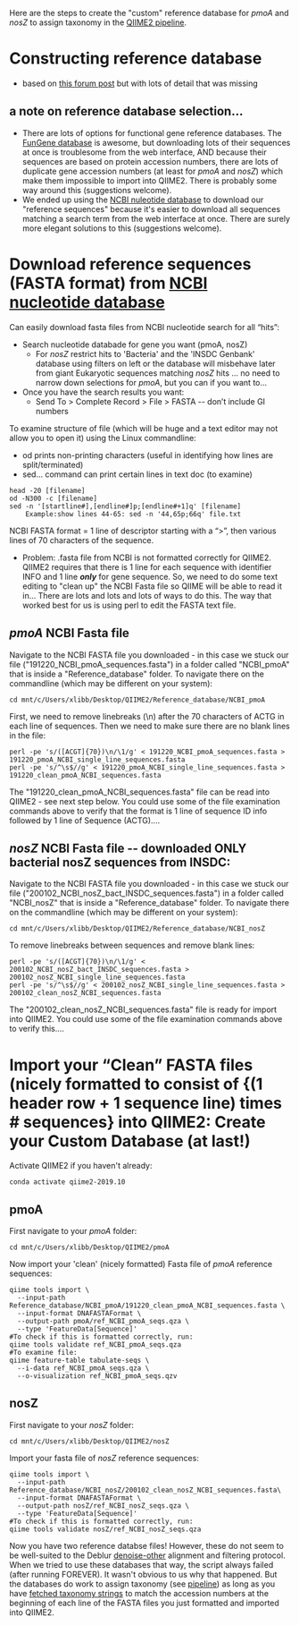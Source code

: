 Here are the steps to create the "custom" reference database for *pmoA* and *nosZ* to assign taxonomy in the [QIIME2 pipeline](https://github.com/alissacox/GHG-cycling-genes/blob/master/QIIME2/Analysis_pipeline.md).

# Constructing reference database
* based on [this forum post](https://forum.qiime2.org/t/creating-a-custom-reference-database/3488) but with lots of detail that was missing
## a note on reference database selection...
* There are lots of options for functional gene reference databases. The [FunGene database]() is awesome, but downloading lots of their sequences at once is troublesome from the web interface, AND because their sequences are based on protein accession numbers, there are lots of duplicate gene accession numbers (at least for *pmoA* and *nosZ*) which make them impossible to import into QIIME2. There is probably some way around this (suggestions welcome).
* We ended up using the [NCBI nuleotide database](https://www.ncbi.nlm.nih.gov/nucleotide/) to download our "reference sequences" because it's easier to download all sequences matching a search term from the web interface at once. There are surely more elegant solutions to this (suggestions welcome).

# Download reference sequences (FASTA format) from [NCBI nucleotide database](https://www.ncbi.nlm.nih.gov/nucleotide/)
Can easily download fasta files from NCBI nucleotide search for all “hits”:
* Search nucleotide databade for gene you want (pmoA, nosZ)
  * For *nosZ* restrict hits to 'Bacteria' and the 'INSDC Genbank' database using filters on left or the database will misbehave later from giant Eukaryotic sequences matching *nosZ* hits ... no need to narrow down selections for *pmoA*, but you can if you want to...
* Once you have the search results you want:
  * Send To > Complete Record > File > FASTA -- don’t include GI numbers

To examine structure of file (which will be huge and a text editor may not allow you to open it) using the Linux commandline: 
* od prints non-printing characters (useful in identifying how lines are split/terminated)
* sed… command can print certain lines in text doc (to examine)
```
head -20 [filename]
od -N300 -c [filename]
sed -n '[startline#],[endline#]p;[endline#+1]q' [filename]
	Example:show lines 44-65: sed -n '44,65p;66q' file.txt
``` 
NCBI FASTA format = 1 line of descriptor starting with a “>”, then various lines of 70 characters of the sequence.
* Problem: .fasta file from NCBI  is not formatted correctly for QIIME2. QIIME2 requires that there is 1 line for each sequence with identifier INFO and 1 line **_only_** for gene sequence. So, we need to do some text editing to "clean up" the NCBI Fasta file so QIIME will be able to read it in... There are lots and lots and lots of ways to do this. The way that worked best for us is using perl to edit the FASTA text file. 

## *pmoA* NCBI Fasta file
Navigate to the NCBI FASTA file you downloaded - in this case we stuck our file ("191220_NCBI_pmoA_sequences.fasta") in a folder called "NCBI_pmoA" that is inside a "Reference_database" folder. To navigate there on the commandline (which may be different on your system):
``` 
cd mnt/c/Users/xlibb/Desktop/QIIME2/Reference_database/NCBI_pmoA
``` 
First, we need to remove linebreaks (\n) after the 70 characters of ACTG in each line of sequences. Then we need to make sure there are no blank lines in the file:
```
perl -pe 's/([ACGT]{70})\n/\1/g' < 191220_NCBI_pmoA_sequences.fasta > 191220_pmoA_NCBI_single_line_sequences.fasta
perl -pe 's/^\s$//g' < 191220_pmoA_NCBI_single_line_sequences.fasta > 191220_clean_pmoA_NCBI_sequences.fasta
```
The "191220_clean_pmoA_NCBI_sequences.fasta" file can be read into QIIME2 - see next step below.  You could use some of the file examination commands above to verify that the format is 1 line of sequence ID info followed by 1 line of Sequence (ACTG)....

## *nosZ* NCBI Fasta file -- downloaded ONLY bacterial nosZ sequences from INSDC:
Navigate to the NCBI FASTA file you downloaded - in this case we stuck our file ("200102_NCBI_nosZ_bact_INSDC_sequences.fasta") in a folder called "NCBI_nosZ" that is inside a "Reference_database" folder. To navigate there on the commandline (which may be different on your system):
``` 
cd mnt/c/Users/xlibb/Desktop/QIIME2/Reference_database/NCBI_nosZ
``` 
To remove linebreaks between sequences and remove blank lines:
``` 
perl -pe 's/([ACGT]{70})\n/\1/g' < 200102_NCBI_nosZ_bact_INSDC_sequences.fasta > 200102_nosZ_NCBI_single_line_sequences.fasta
perl -pe 's/^\s$//g' < 200102_nosZ_NCBI_single_line_sequences.fasta > 200102_clean_nosZ_NCBI_sequences.fasta
``` 
The "200102_clean_nosZ_NCBI_sequences.fasta" file is ready for import into QIIME2. You could use some of the file examination commands above to verify this....
# Import your “Clean” FASTA files (nicely formatted to consist of {(1 header row + 1 sequence line) times # sequences} into QIIME2: Create your Custom Database (at last!)
Activate QIIME2 if you haven't already:
``` 
conda activate qiime2-2019.10
``` 
## pmoA
First navigate to your *pmoA* folder:
``` 
cd mnt/c/Users/xlibb/Desktop/QIIME2/pmoA
``` 
Now import your 'clean' (nicely formatted) Fasta file of *pmoA* reference sequences:
``` 
qiime tools import \
  --input-path Reference_database/NCBI_pmoA/191220_clean_pmoA_NCBI_sequences.fasta \
  --input-format DNAFASTAFormat \
  --output-path pmoA/ref_NCBI_pmoA_seqs.qza \
  --type 'FeatureData[Sequence]'
#To check if this is formatted correctly, run:
qiime tools validate ref_NCBI_pmoA_seqs.qza
#To examine file:
qiime feature-table tabulate-seqs \
  --i-data ref_NCBI_pmoA_seqs.qza \
  --o-visualization ref_NCBI_pmoA_seqs.qzv
``` 	
## nosZ
First navigate to your *nosZ* folder:
``` 
cd mnt/c/Users/xlibb/Desktop/QIIME2/nosZ
``` 
Import your fasta file of *nosZ* reference sequences:
``` 
qiime tools import \
  --input-path Reference_database/NCBI_nosZ/200102_clean_nosZ_NCBI_sequences.fasta\
  --input-format DNAFASTAFormat \
  --output-path nosZ/ref_NCBI_nosZ_seqs.qza \
  --type 'FeatureData[Sequence]'  
#To check if this is formatted correctly, run:
qiime tools validate nosZ/ref_NCBI_nosZ_seqs.qza
``` 
Now you have two reference databse files! However, these do not seem to be well-suited to the Deblur [denoise-other](https://docs.qiime2.org/2019.10/plugins/available/deblur/denoise-other/) alignment and filtering protocol. When we tried to use these databases that way, the script always failed (after running FOREVER). It wasn't obvious to us why that happened. But the databases do work to assign taxonomy (see [pipeline](https://github.com/alissacox/GHG-cycling-genes/blob/master/QIIME2/Analysis_pipeline.md)) as long as you have [fetched taxonomy strings](https://github.com/alissacox/GHG-cycling-genes/blob/master/QIIME2/Custom_Database_Taxonomy.md) to match the accession numbers at the beginning of each line of the FASTA files you just formatted and imported into QIIME2.
